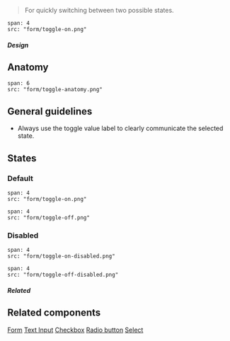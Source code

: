 > For quickly switching between two possible states.

```image
span: 4
src: "form/toggle-on.png"
```

##### Design

## Anatomy

```image
span: 6
src: "form/toggle-anatomy.png"
```

## General guidelines

- Always use the toggle value label to clearly communicate the selected state.

## States

### Default
```image
span: 4
src: "form/toggle-on.png"
```

```image
span: 4
src: "form/toggle-off.png"
```

### Disabled
```image
span: 4
src: "form/toggle-on-disabled.png"
```
```image
span: 4
src: "form/toggle-off-disabled.png"
```

##### Related

## Related components
[Form](/components/form)
[Text Input](/components/text-input)
[Checkbox](/components/checkbox)
[Radio button](/components/radio-button)
[Select](/components/select)
